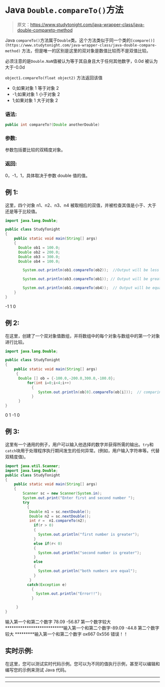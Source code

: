# Java `Double.compareTo()`方法

> 原文：<https://www.studytonight.com/java-wrapper-class/java-double-compareto-method>

Java `compareTo()`方法属于`Double`类。这个方法类似于同一个类的`[compare()](https://www.studytonight.com/java-wrapper-class/java-double-compare-method)` 方法，但是唯一的区别是这里的双对象是数值比较而不是双值比较。

必须注意的是`Double.NaN`值被认为等于其自身且大于任何其他数字，0.0d 被认为大于-0.0d

`object1.compareTo(float object2)` 方法返回该值

*   0;如果对象 1 等于对象 2
*   -1;如果对象 1 小于对象 2
*   1;如果对象 1 大于对象 2

### 语法:

```java
public int compareTo?(Double anotherDouble)
```

### 参数:

参数包括要比较的双精度对象。

### 返回:

0，-1，1，具体取决于参数 double 值的值。

## 例 1:

这里，四个对象 n1、n2、n3、n4 被取相应的双值，并被检查其值是小于、大于还是等于比较值。

```java
import java.lang.Double;

public class StudyTonight 
{  
    public static void main(String[] args) 
    {          
      Double ob1 = 100.0;  
      Double ob2 = 200.0;  
      Double ob3 = 300.0;  
      Double ob4 = 100.0;  

        System.out.println(ob1.compareTo(ob2));  //Output will be less than zero

        System.out.println(ob3.compareTo(ob1)); // Output will be greater than zero  

        System.out.println(ob1.compareTo(ob4));  // Output will be equal to zero
    }  
} 
```

-1
1
0

## 例 2:

在这里，创建了一个双对象值数组，并将数组中的每个对象与数组中的第一个对象进行比较。

```java
import java.lang.Double;

public class StudyTonight 
{  
    public static void main(String[] args) 
     {          
      Double [] ob = {-100.0,-200.0,300.0,-100.0}; 
          for(int i=0;i<4;i++)
            {
               System.out.println(ob[0].compareTo(ob[i]));  // comparing each object of array with first object
            }
      }  
} 
```

0
1
-1
0

## 例 3:

这里有一个通用的例子，用户可以输入他选择的数字并获得所需的输出。`try`和`catch`块用于处理程序执行期间发生的任何异常。(例如，用户输入字符串等。代替双精度值)。

```java
import java.util.Scanner; 
import java.lang.Double;
public class StudyTonight 
{  
    public static void main(String[] args) 
    {      
        Scanner sc = new Scanner(System.in);  
        System.out.print("Enter first and second number ");  
        try
          {
           Double n1 = sc.nextDouble();  
           Double n2 = sc.nextDouble();  
           int r =  n1.compareTo(n2);    
             if(r > 0)
             {  
               System.out.println("first number is greater");  
             }
             else if(r< 0) 
             {  
               System.out.println("second number is greater");  
             } 
             else
             {  
               System.out.println("both numbers are equal");
             }
           }
          catch(Exception e)
            {
              System.out.println("Error!!");
            }

     }  
} 
```

输入第一个和第二个数字 78.09 -56.87
第一个数字较大
***************************输入第一个和第二个数字-89.09 -44.8
第二个数字较大
*********输入第一个和第二个数字 ox667 0x556
错误！！

## 实时示例:

在这里，您可以测试实时代码示例。您可以为不同的值执行示例，甚至可以编辑和编写您的示例来测试 Java 代码。

* * *

* * *